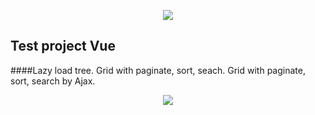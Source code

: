 <p align="center"><img src="https://laravel.com/assets/img/components/logo-laravel.svg"></p>

## Test project Vue

####Lazy load tree. Grid with paginate, sort, seach. Grid with paginate, sort, search by Ajax.

<p align="center"><img src="/resources/assets/images/ue.png"></p>
